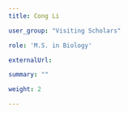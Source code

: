 ```yaml
---
title: Cong Li

user_group: "Visiting Scholars"

role: 'M.S. in Biology'

externalUrl: 

summary: ""

weight: 2

---
```




